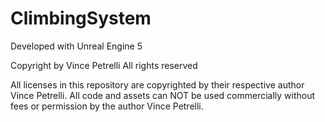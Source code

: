 # ClimbingSystem

Developed with Unreal Engine 5

Copyright by Vince Petrelli All rights reserved

All licenses in this repository are copyrighted by their respective author Vince Petrelli.
All code and assets can NOT be used commercially without fees or permission by the author Vince Petrelli. 
